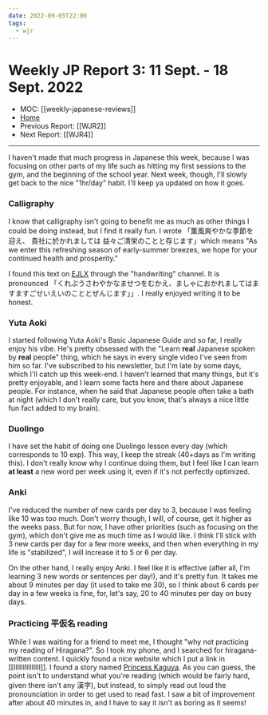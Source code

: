 ```yaml
---
date: 2022-09-05T22:00
tags:
  - wjr
---
```

# Weekly JP Report 3: 11 Sept. -  18 Sept. 2022
- MOC: [[weekly-japanese-reviews]]
- [Home](https://misudashi.ga/)
- Previous Report: [[WJR2]]
- Next Report: [[WJR4]]
----------
I haven't made that much progress in Japanese this week, because I was focusing on other parts of my life such as hitting my first sessions to the gym, and the beginning of the school year. Next week, though, I'll slowly get back to the nice "1hr/day" habit. I'll keep ya updated on how it goes.
### Calligraphy
I know that calligraphy isn't going to benefit me as much as other things I could be doing instead, but I find it really fun. I wrote 「薫風爽やかな季節を迎え、 貴社に於かれましては 益々ご清栄のことと存じます」which means "As we enter this refreshing season of early-summer breezes, we hope for your continued health and prosperity."

I found this text on [EJLX](https://discord.gg/japanese) through the "handwriting" channel. It is pronounced 「くれぷうさわやかなませつをむかえ、ましゃにおかれましてはますますごせいえいのこととぜんじます」」. I really enjoyed writing it to be honest. 

### Yuta Aoki
I started following Yuta Aoki's Basic Japanese Guide and so far, I really enjoy his vibe. He's pretty obsessed with the "Learn **real** Japanese spoken by **real** people" thing, which he says in every single video I've seen from him so far. I've subscribed to his newsletter, but I'm late by some days, which I'll catch up this week-end. I haven't learned that many things, but it's pretty enjoyable, and I learn some facts here and there about Japanese people. For instance, when he said that Japanese people often take a bath at night (which I don't really care, but you know, that's always a nice little fun fact added to my brain). 

### Duolingo
I have set the habit of doing one Duolingo lesson every day (which corresponds to 10 exp). This way, I keep the streak (40+days as I'm writing this). I don't really know why I continue doing them, but I feel like I can learn **at least** a new word per week using it, even if it's not perfectly optimized.

### Anki
I've reduced the number of new cards per day to 3, because I was feeling like 10 was too much. Don't worry though, I will, of course, get it higher as the weeks pass. But for now, I have other priorities (such as focusing on the gym), which don't give me as much time as I would like. I think I'll stick with 3 new cards per day for a few more weeks, and then when everything in my life is "stabilized", I will increase it to 5 or 6 per day. 

On the other hand, I really enjoy Anki. I feel like it is effective (after all, I'm learning 3 new words or sentences per day!), and it's pretty fun. It takes me about 9 minutes per day (it used to take me 30), so I think about 6 cards per day in a few weeks is fine, for, let's say, 20 to 40 minutes per day on busy days.

### Practicing 平仮名 reading
While I was waiting for a friend to meet me, I thought "why not practicing my reading of Hiragana?". So I took my phone, and I searched for hiragana-written content. I quickly found a nice website which I put a link in [[IIIIIIllIllIlIl]]. I found a story named [Princess Kaguya](https://crunchynihongo.com/hiragana-reading-practice-kaguya). As you can guess, the point isn't to understand what you're reading (which would be fairly hard, given there isn't any 漢字), but instead, to simply read out loud the pronounciation in order to get used to read fast. I saw a bit of improvement after about 40 minutes in, and I have to say it isn't as boring as it seems! 